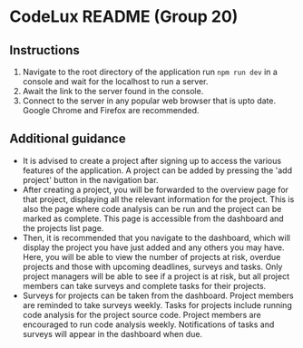 # CodeLux README (Group 20)
 
## Instructions
1. Navigate to the root directory of the application run `npm run dev` in a console and wait for the localhost to run a server.
2. Await the link to the server found in the console.
3. Connect to the server in any popular web browser that is upto date. Google Chrome and Firefox are recommended.

## Additional guidance
- It is advised to create a project after signing up to access the various features of the application. A project can be added by pressing the 'add project' button in the navigation bar.
- After creating a project, you will be forwarded to the overview page for that project, displaying all the relevant information for the project. This is also the page where code analysis can be run and the project can be marked as complete. This page is accessible from the dashboard and the projects list page.
- Then, it is recommended that you navigate to the dashboard, which will display the project you have just added and any others you may have. Here, you will be able to view the number of projects at risk, overdue projects and those with upcoming deadlines, surveys and tasks. Only project managers will be able to see if a project is at risk, but all project members can take surveys and complete tasks for their projects.
- Surveys for projects can be taken from the dashboard. Project members are reminded to take surveys weekly. Tasks for projects include running code analysis for the project source code. Project members are encouraged to run code analysis weekly. Notifications of tasks and surveys will appear in the dashboard when due.